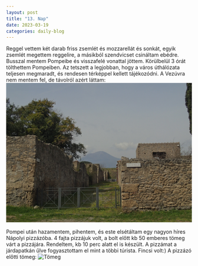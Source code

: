 ```yaml
---
layout: post
title: "13. Nap"
date: 2023-03-19
categories: daily-blog
---
```


Reggel vettem két darab friss zsemlét és mozzarellát és sonkát, egyik zsemlét megettem reggelire, a másikból szendvicset csináltam ebédre. Busszal mentem Pompeibe és visszafelé vonattal jöttem. Körülbelül 3 órát tölthettem Pompeiben. Az tetszett a legjobban, hogy a város úthálózata teljesen megmaradt, és rendesen térképpel kellett tájékozódni. A Vezúvra nem mentem fel, de távolról azért láttam: ![Vezúv](/2day13vezuv.jpg)

Pompei után hazamentem, pihentem, és este elsétáltam egy nagyon híres Nápolyi pizzázóba. 4 fajta pizzájuk volt, a bolt előtt kb 50 emberes tömeg várt a pizzájára. Rendeltem, kb 10 perc alatt el is készült. A pizzámat a járdapatkán űlve fogyasztottam el mint a többi túrista. Fincsi volt:)
A pizzázó előtti tömeg: ![Tömeg](/2day13pizza.jpg)
